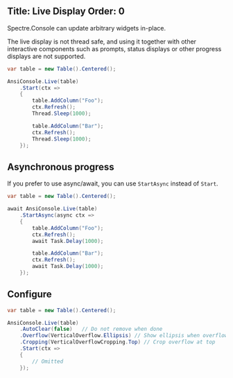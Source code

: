 Title: Live Display
Order: 0
---

Spectre.Console can update arbitrary widgets in-place. 

<?# Alert ?>
  The live display is not 
  thread safe, and using it together with other interactive components such as 
  prompts, status displays or other progress displays are not supported.
<?#/ Alert ?>

```csharp
var table = new Table().Centered();

AnsiConsole.Live(table)
    .Start(ctx => 
    {
        table.AddColumn("Foo");
        ctx.Refresh();
        Thread.Sleep(1000);

        table.AddColumn("Bar");
        ctx.Refresh();
        Thread.Sleep(1000);
    });
```

## Asynchronous progress

If you prefer to use async/await, you can use `StartAsync` instead of `Start`.

```csharp
var table = new Table().Centered();

await AnsiConsole.Live(table)
    .StartAsync(async ctx => 
    {
        table.AddColumn("Foo");
        ctx.Refresh();
        await Task.Delay(1000);

        table.AddColumn("Bar");
        ctx.Refresh();
        await Task.Delay(1000);
    });
```

## Configure

```csharp
var table = new Table().Centered();

AnsiConsole.Live(table)
    .AutoClear(false)   // Do not remove when done
    .Overflow(VerticalOverflow.Ellipsis) // Show ellipsis when overflowing
    .Cropping(VerticalOverflowCropping.Top) // Crop overflow at top
    .Start(ctx =>
    {
        // Omitted
    });
```